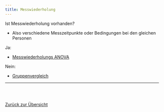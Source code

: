 ```yaml
---
title: Messwiederholung
---
```


Ist Messwiederholung vorhanden?

* Also verschiedene Messzeitpunkte oder Bedingungen bei den gleichen Personen

Ja:

* [Messwiederholungs ANOVA](/messwiederholungs-anova)

Nein:

* [Gruppenvergleich](/gruppenvergleich)

--- 
<br><br>


[Zurück zur Übersicht](/faktorstufen)

